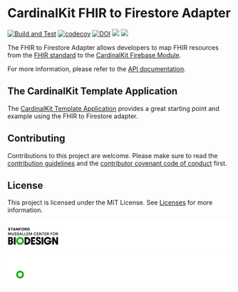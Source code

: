 <!--

This source file is part of the CardinalKit open-source project.

SPDX-FileCopyrightText: 2022 Stanford University and the project authors (see CONTRIBUTORS.md)

SPDX-License-Identifier: MIT
  
-->

# CardinalKit FHIR to Firestore Adapter

[![Build and Test](https://github.com/StanfordBDHG/CardinalKitFHIRToFirestoreAdapter/actions/workflows/build-and-test.yml/badge.svg)](https://github.com/StanfordBDHG/CardinalKitFHIRToFirestoreAdapter/actions/workflows/build-and-test.yml)
[![codecov](https://codecov.io/gh/StanfordBDHG/CardinalKitFHIRtoFirestoreAdapter/branch/main/graph/badge.svg?token=NnqbxBooGO)](https://codecov.io/gh/StanfordBDHG/CardinalKitFHIRtoFirestoreAdapter)
[![DOI](https://zenodo.org/badge/DOI/10.5281/zenodo.7803123.svg)](https://doi.org/10.5281/zenodo.7803123)
[![](https://img.shields.io/endpoint?url=https%3A%2F%2Fswiftpackageindex.com%2Fapi%2Fpackages%2FStanfordBDHG%2FCardinalKitFHIRtoFirestoreAdapter%2Fbadge%3Ftype%3Dswift-versions)](https://swiftpackageindex.com/StanfordBDHG/CardinalKitFHIRtoFirestoreAdapter)
[![](https://img.shields.io/endpoint?url=https%3A%2F%2Fswiftpackageindex.com%2Fapi%2Fpackages%2FStanfordBDHG%2FCardinalKitFHIRtoFirestoreAdapter%2Fbadge%3Ftype%3Dplatforms)](https://swiftpackageindex.com/StanfordBDHG/CardinalKitFHIRtoFirestoreAdapter)

The FHIR to Firestore Adapter allows developers to map FHIR resources from the [FHIR standard](https://github.com/StanfordBDHG/CardinalKitFHIR) to the [CardinalKit Firebase Module](https://github.com/StanfordBDHG/CardinalKitFirebase).

For more information, please refer to the [API documentation](https://swiftpackageindex.com/StanfordBDHG/CardinalKitFHIRToFirestoreAdapter/documentation).


## The CardinalKit Template Application

The [CardinalKit Template Application](https://github.com/StanfordBDHG/CardinalKitTemplateApplication) provides a great starting point and example using the FHIR to Firestore adapter.


## Contributing

Contributions to this project are welcome. Please make sure to read the [contribution guidelines](https://github.com/StanfordBDHG/.github/blob/main/CONTRIBUTING.md) and the [contributor covenant code of conduct](https://github.com/StanfordBDHG/.github/blob/main/CODE_OF_CONDUCT.md) first.


## License

This project is licensed under the MIT License. See [Licenses](https://github.com/StanfordBDHG/CardinalKitFHIRToFirestoreAdapter/tree/main/LICENSES) for more information.

![Stanford Byers Center for Biodesign Logo](https://raw.githubusercontent.com/StanfordBDHG/.github/main/assets/biodesign-footer-light.png#gh-light-mode-only)
![Stanford Byers Center for Biodesign Logo](https://raw.githubusercontent.com/StanfordBDHG/.github/main/assets/biodesign-footer-dark.png#gh-dark-mode-only)
